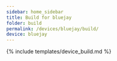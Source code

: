```yaml
---
sidebar: home_sidebar
title: Build for bluejay
folder: build
permalink: /devices/bluejay/build/
device: bluejay
---
```

{% include templates/device_build.md %}

